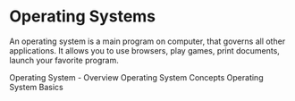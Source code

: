 # Operating Systems

An operating system is a main program on computer, that governs all other applications. It allows you to use browsers, play games, print documents, launch your favorite program.

<BadgeLink colorScheme='yellow' badgeText='Read' href='https://www.tutorialspoint.com/operating_system/os_overview.htm'>Operating System - Overview</BadgeLink>
<BadgeLink colorScheme='yellow' badgeText='Read' href='https://codex.cs.yale.edu/avi/os-book/OS10/index.html'>Operating System Concepts</BadgeLink>
<BadgeLink badgeText='Watch' href='https://www.youtube.com/watch?v=9GDX-IyZ_C8'>Operating System Basics </BadgeLink>
